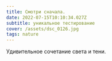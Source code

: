 ```yaml
---
title: Смотри сначала.
date: 2022-07-15T10:10:34.027Z
subtitle: уникальное тестирование
cover: /assets/dsc_0126.jpg
tags: nature
---
```

Удивительное сочетание света и тени.